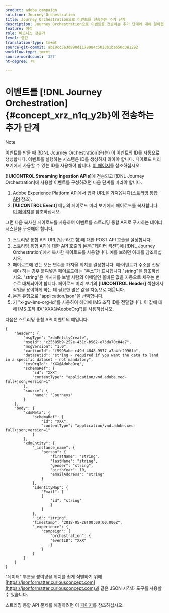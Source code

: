 ```yaml
---
product: adobe campaign
solution: Journey Orchestration
title: Journey Orchestration으로 이벤트를 전송하는 추가 단계
description: Journey Orchestration으로 이벤트를 전송하는 추가 단계에 대해 알아봅니다.
feature: 여정
role: 비즈니스 전문가
level: 중간
translation-type: tm+mt
source-git-commit: ab19cc5a3d998d1178984c5028b1ba650d3e1292
workflow-type: tm+mt
source-wordcount: '327'
ht-degree: 7%

---
```




# 이벤트를 [!DNL Journey Orchestration] {#concept_xrz_n1q_y2b}에 전송하는 추가 단계

>[!NOTE]
>
>이벤트를 만들 때 [!DNL Journey Orchestration]은(는) 이 이벤트의 ID를 자동으로 생성합니다. 이벤트를 실행하는 시스템은 ID를 생성하지 않아야 합니다. 페이로드 미리 보기에서 사용할 수 있는 ID를 사용해야 합니다. [이 페이지](../event/previewing-the-payload.md)를 참조하십시오.

**[!UICONTROL Streaming Ingestion APIs]**&#x200B;에 전송되고 [!DNL Journey Orchestration]에 사용할 이벤트를 구성하려면 다음 단계를 따라야 합니다.

1. Adobe Experience Platform API에서 입력 URL을 가져옵니다([스트리밍 통합 API](https://docs.adobe.com/content/help/ko-KR/experience-platform/ingestion/streaming/overview.html) 참조).
1. **[!UICONTROL Event]** 메뉴의 페이로드 미리 보기에서 페이로드를 복사합니다. [이 페이지](../event/defining-the-payload-fields.md)를 참조하십시오.

그런 다음 복사한 페이로드를 사용하여 이벤트를 스트리밍 통합 API로 푸시하는 데이터 시스템을 구성해야 합니다.

1. 스트리밍 통합 API URL(입구라고 함)에 대한 POST API 호출을 설정합니다.
1. 스트리밍 통합 API에 대한 API 호출의 본문(&quot;데이터 섹션&quot;)에 [!DNL Journey Orchestration]에서 복사한 페이로드를 사용합니다. 예를 보려면 아래를 참조하십시오.
1. 페이로드에 있는 모든 변수를 가져올 위치를 결정합니다. 예:이벤트가 주소를 전달해야 하는 경우 붙여넣은 페이로드에는 &quot;주소&quot;가 표시됩니다.&quot;string&quot;을 참조하십시오. &quot;string&quot;은 메시지를 보낼 사람의 이메일인 올바른 값을 자동으로 채우는 변수로 대체되어야 합니다. 페이로드 미리 보기의 **[!UICONTROL Header]** 섹션에서 작업을 용이하게 하는 데 필요한 많은 값을 자동으로 채웁니다.
1. 본문 유형으로 &quot;application/json&quot;을 선택합니다.
1. 키 &quot;x-gw-ims-org-id&quot;를 사용하여 헤더에 IMS 조직 ID를 전달합니다. 이 값에 대해 IMS 조직 ID(&quot;XXX@AdobeOrg&quot;)를 사용하십시오.

다음은 스트리밍 통합 API 이벤트의 예입니다.

```
{
    "header": {
        "msgType": "xdmEntityCreate",
        "msgId": "c25585b9-252e-431d-b562-e73da70c04e7",
        "msgVersion": "1.0",
        "xactionId": "f5995abe-c49d-4848-9577-a7a4fc2996fb",
        "datasetId": "string - required if you want the data to land in a specific dataset - not mandatory",
        "imsOrgId": "XXX@AdobeOrg",
        "schemaRef": {
            "id": "XXX",
            "contentType": "application/vnd.adobe.xed-full+json;version=1"
        },
        "source": {
            "name": "Journeys"
        }
    },
    "body": {
        "xdmMeta": {
            "schemaRef": {
                "id": "XXX",
                "contentType": "application/vnd.adobe.xed-full+json;version=1"
            }
        },
        "xdmEntity": {
            "_instance_name": {
                "person": {
                    "firstName": "string",
                    "lastName": "string",
                    "gender": "string",
                    "birthYear": 10,
                    "emailAddress": "string"
                }
            },
            "identityMap": {
                "Email": [
                {
                    "id": "string"
                    }
                ]
            },
            "_id": "string",
            "timestamp": "2018-05-29T00:00:00.000Z",
            "_experience": {
                "campaign": {
                    "orchestration": {
                    "eventID": "XXX"
                    }
                }
            }
        }
    }
}
```

&quot;데이터&quot; 부분을 붙여넣을 위치를 쉽게 식별하기 위해 [https://jsonformatter.curiousconcept.com](https://jsonformatter.curiousconcept.com)과 같은 JSON 시각화 도구를 사용할 수 있습니다.

스트리밍 통합 API 문제를 해결하려면 이 [페이지](https://docs.adobe.com/content/help/ko-KR/experience-platform/ingestion/streaming/troubleshooting.html)를 참조하십시오.
